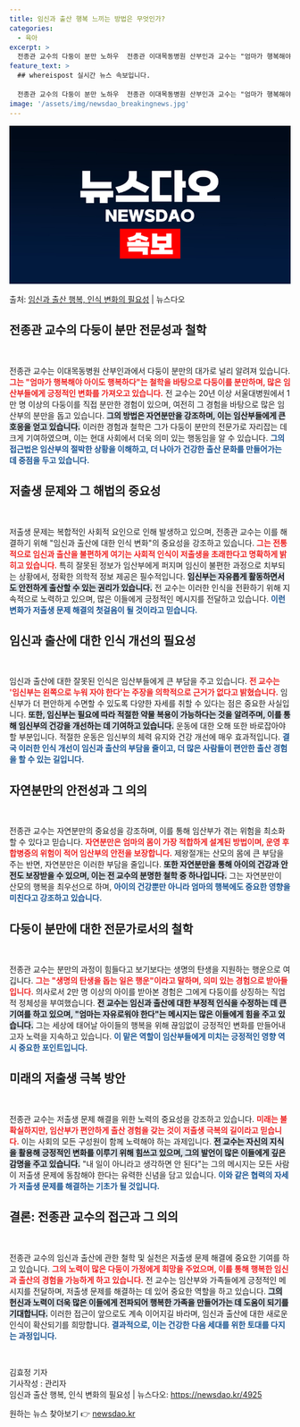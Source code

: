 ```yaml
---
title: 임신과 출산 행복 느끼는 방법은 무엇인가?
categories:
  - 육아
excerpt: >
  전종관 교수의 다둥이 분만 노하우  전종관 이대목동병원 산부인과 교수는 "엄마가 행복해야 아이도 행복하다"는…
feature_text: >
  ## whereispost 실시간 뉴스 속보입니다.

  전종관 교수의 다둥이 분만 노하우  전종관 이대목동병원 산부인과 교수는 "엄마가 행복해야 아이도 행복하다"는…
image: '/assets/img/newsdao_breakingnews.jpg'
---
```


![뉴스다오 속보](/assets/img/newsdao_breakingnews.jpg)

<p>출처: <a href="https://newsdao.kr/4925" rel="dofollow">임신과 출산 행복, 인식 변화의 필요성</a> | 뉴스다오</p>

<h2 data-ke-size="size26">전종관 교수의 다둥이 분만 전문성과 철학</h2>

<p data-ke-size="size16">&nbsp;</p>

전종관 교수는 이대목동병원 산부인과에서 다둥이 분만의 대가로 널리 알려져 있습니다. <b><span style="color: #ee2323;">그는 "엄마가 행복해야 아이도 행복하다"는 철학을 바탕으로 다둥이를 분만하며, 많은 임산부들에게 긍정적인 변화를 가져오고 있습니다.</span></b> 전 교수는 20년 이상 서울대병원에서 1만 명 이상의 다둥이를 직접 분만한 경험이 있으며, 여전히 그 경험을 바탕으로 많은 임산부의 분만을 돕고 있습니다. <b><span style="background-color: #21538527;">그의 방법은 자연분만을 강조하며, 이는 임산부들에게 큰 호응을 얻고 있습니다.</span></b> 이러한 경험과 철학은 그가 다둥이 분만의 전문가로 자리잡는 데 크게 기여하였으며, 이는 현대 사회에서 더욱 의미 있는 행동임을 알 수 있습니다. <b><span style="color: #1a5490;">그의 접근법은 임산부의 절박한 상황을 이해하고, 더 나아가 건강한 출산 문화를 만들어가는 데 중점을 두고 있습니다.</span></b>

<h2 data-ke-size="size26">저출생 문제와 그 해법의 중요성</h2>

<p data-ke-size="size16">&nbsp;</p>

저출생 문제는 복합적인 사회적 요인으로 인해 발생하고 있으며, 전종관 교수는 이를 해결하기 위해 "임신과 출산에 대한 인식 변화"의 중요성을 강조하고 있습니다. <b><span style="color: #ee2323;">그는 전통적으로 임신과 출산을 불편하게 여기는 사회적 인식이 저출생을 초래한다고 명확하게 밝히고 있습니다.</span></b> 특히 잘못된 정보가 임산부에게 퍼지며 임신이 불편한 과정으로 치부되는 상황에서, 정확한 의학적 정보 제공은 필수적입니다. <b><span style="background-color: #21538527;">임신부는 자유롭게 활동하면서도 안전하게 출산할 수 있는 권리가 있습니다.</span></b> 전 교수는 이러한 인식을 전환하기 위해 지속적으로 노력하고 있으며, 많은 이들에게 긍정적인 메시지를 전달하고 있습니다. <b><span style="color: #1a5490;">이런 변화가 저출생 문제 해결의 첫걸음이 될 것이라고 믿습니다.</span></b>

<h2 data-ke-size="size26">임신과 출산에 대한 인식 개선의 필요성</h2>

<p data-ke-size="size16">&nbsp;</p>

임신과 출산에 대한 잘못된 인식은 임산부들에게 큰 부담을 주고 있습니다. <b><span style="color: #ee2323;">전 교수는 '임신부는 왼쪽으로 누워 자야 한다'는 주장을 의학적으로 근거가 없다고 밝혔습니다.</span></b> 임신부가 더 편안하게 수면할 수 있도록 다양한 자세를 취할 수 있다는 점은 중요한 사실입니다. <b><span style="background-color: #21538527;">또한, 임신부는 필요에 따라 적절한 약물 복용이 가능하다는 것을 알려주며, 이를 통해 임신부의 건강을 개선하는 데 기여하고 있습니다.</span></b> 운동에 대한 오해 또한 바로잡아야 할 부분입니다. 적절한 운동은 임신부의 체력 유지와 건강 개선에 매우 효과적입니다. <b><span style="color: #1a5490;">결국 이러한 인식 개선이 임신과 출산의 부담을 줄이고, 더 많은 사람들이 편안한 출산 경험을 할 수 있는 길입니다.</span></b>

<h2 data-ke-size="size26">자연분만의 안전성과 그 의의</h2>

<p data-ke-size="size16">&nbsp;</p>

전종관 교수는 자연분만의 중요성을 강조하며, 이를 통해 임산부가 겪는 위험을 최소화할 수 있다고 믿습니다. <b><span style="color: #ee2323;">자연분만은 엄마의 몸이 가장 적합하게 설계된 방법이며, 운영 후 합병증의 위험이 적어 임산부의 안전을 보장합니다.</span></b> 제왕절개는 산모의 몸에 큰 부담을 주는 반면, 자연분만은 이러한 부담을 줄입니다. <b><span style="background-color: #21538527;">또한 자연분만을 통해 아이의 건강과 안전도 보장받을 수 있으며, 이는 전 교수의 분명한 철학 중 하나입니다.</span></b> 그는 자연분만이 산모의 행복을 최우선으로 하며, <b><span style="color: #1a5490;">아이의 건강뿐만 아니라 엄마의 행복에도 중요한 영향을 미친다고 강조하고 있습니다.</span></b>

<h2 data-ke-size="size26">다둥이 분만에 대한 전문가로서의 철학</h2>

<p data-ke-size="size16">&nbsp;</p>

전종관 교수는 분만의 과정이 힘들다고 보기보다는 생명의 탄생을 지원하는 행운으로 여깁니다. <b><span style="color: #ee2323;">그는 "생명의 탄생을 돕는 일은 행운"이라고 말하며, 의미 있는 경험으로 받아들입니다.</span></b> 의사로서 2만 명 이상의 아이를 받아본 경험은 그에게 다둥이를 상징하는 직업적 정체성을 부여했습니다. <b><span style="background-color: #21538527;">전 교수는 임신과 출산에 대한 부정적 인식을 수정하는 데 큰 기여를 하고 있으며, "엄마는 자유로워야 한다"는 메시지는 많은 이들에게 힘을 주고 있습니다.</span></b> 그는 세상에 태어날 아이들의 행복을 위해 끊임없이 긍정적인 변화를 만들어내고자 노력을 지속하고 있습니다. <b><span style="color: #1a5490;">이 맡은 역할이 임산부들에게 미치는 긍정적인 영향 역시 중요한 포인트입니다.</span></b>

<h2 data-ke-size="size26">미래의 저출생 극복 방안</h2>

<p data-ke-size="size16">&nbsp;</p>

전종관 교수는 저출생 문제 해결을 위한 노력의 중요성을 강조하고 있습니다. <b><span style="color: #ee2323;">미래는 불확실하지만, 임산부가 편안하게 출산 경험을 갖는 것이 저출생 극복의 길이라고 믿습니다.</span></b> 이는 사회의 모든 구성원이 함께 노력해야 하는 과제입니다. <b><span style="background-color: #21538527;">전 교수는 자신의 지식을 활용해 긍정적인 변화를 이루기 위해 힘쓰고 있으며, 그의 발언이 많은 이들에게 깊은 감명을 주고 있습니다.</span></b> "내 일이 아니라고 생각하면 안 된다"는 그의 메시지는 모든 사람이 저출생 문제에 동참해야 한다는 유력한 신념을 담고 있습니다. <b><span style="color: #1a5490;">이와 같은 협력의 자세가 저출생 문제를 해결하는 기초가 될 것입니다.</span></b>

<h2 data-ke-size="size26">결론: 전종관 교수의 접근과 그 의의</h2>

<p data-ke-size="size16">&nbsp;</p>

전종관 교수의 임신과 출산에 관한 철학 및 실천은 저출생 문제 해결에 중요한 기여를 하고 있습니다. <b><span style="color: #ee2323;">그의 노력이 많은 다둥이 가정에게 희망을 주었으며, 이를 통해 행복한 임신과 출산의 경험을 가능하게 하고 있습니다.</span></b> 전 교수는 임산부와 가족들에게 긍정적인 메시지를 전달하며, 저출생 문제를 해결하는 데 있어 중요한 역할을 하고 있습니다. <b><span style="background-color: #21538527;">그의 헌신과 노력이 더욱 많은 이들에게 전파되어 행복한 가족을 만들어가는 데 도움이 되기를 기대합니다.</span></b> 이러한 접근이 앞으로도 계속 이어지길 바라며, 임신과 출산에 대한 새로운 인식이 확산되기를 희망합니다. <b><span style="color: #1a5490;">결과적으로, 이는 건강한 다음 세대를 위한 토대를 다지는 과정입니다.</span></b>

<p data-ke-size="size16">&nbsp;</p>

김효정 기자    
기사작성 : 관리자  
임신과 출산 행복, 인식 변화의 필요성 | 뉴스다오: https://newsdao.kr/4925 

원하는 뉴스 찾아보기 👉 <a href="https://newsdao.kr" rel="dofollow">newsdao.kr</a>


